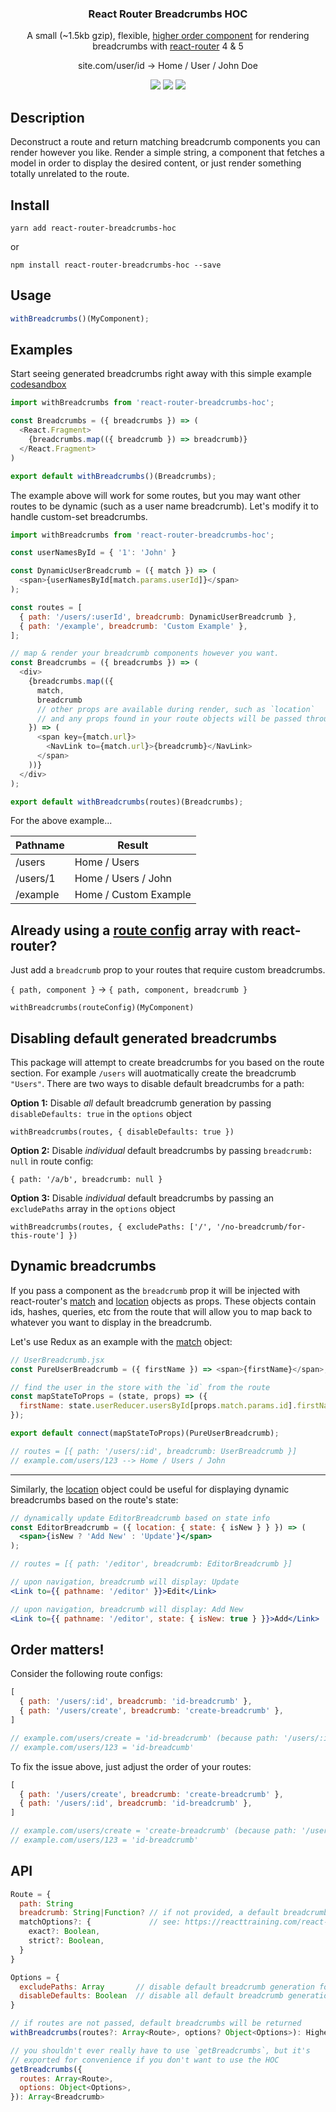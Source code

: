 <h3 align="center">
  React Router Breadcrumbs HOC
</h3>

<p align="center">
  A small (~1.5kb gzip), flexible, <a href="https://reactjs.org/docs/higher-order-components.html">higher order component</a> for rendering breadcrumbs with <a href="https://github.com/ReactTraining/react-router">react-router</a> 4 & 5
</p>

<p align="center">
  site.com/user/id → Home / User / John Doe
</p>

<p align="center">
  <a href="https://travis-ci.org/icd2k3/react-router-breadcrumbs-hoc" target="_blank"><img src="https://travis-ci.org/icd2k3/react-router-breadcrumbs-hoc.svg?branch=master" /></a>
  <a href="https://coveralls.io/github/icd2k3/react-router-breadcrumbs-hoc?branch=master" target="_blank"><img src="https://coveralls.io/repos/github/icd2k3/react-router-breadcrumbs-hoc/badge.svg?branch=master" /></a>
  <a href="https://codeclimate.com/github/icd2k3/react-router-breadcrumbs-hoc/maintainability"><img src="https://api.codeclimate.com/v1/badges/9f4bd022e2a21f40fc3a/maintainability" /></a>
</p>

## Description

Deconstruct a route and return matching breadcrumb components you can render however you like. Render a simple string, a component that fetches a model in order to display the desired content, or just render something totally unrelated to the route.

## Install

`yarn add react-router-breadcrumbs-hoc`

or

`npm install react-router-breadcrumbs-hoc --save`

## Usage

```js
withBreadcrumbs()(MyComponent);
```

## Examples

Start seeing generated breadcrumbs right away with this simple example [codesandbox](https://codesandbox.io/s/p7vy15zn9x)
```js
import withBreadcrumbs from 'react-router-breadcrumbs-hoc';

const Breadcrumbs = ({ breadcrumbs }) => (
  <React.Fragment>
    {breadcrumbs.map(({ breadcrumb }) => breadcrumb)}
  </React.Fragment>
)

export default withBreadcrumbs()(Breadcrumbs);
```

The example above will work for some routes, but you may want other routes to be dynamic (such as a user name breadcrumb). Let's modify it to handle custom-set breadcrumbs.

```js
import withBreadcrumbs from 'react-router-breadcrumbs-hoc';

const userNamesById = { '1': 'John' }

const DynamicUserBreadcrumb = ({ match }) => (
  <span>{userNamesById[match.params.userId]}</span>
);

const routes = [
  { path: '/users/:userId', breadcrumb: DynamicUserBreadcrumb },
  { path: '/example', breadcrumb: 'Custom Example' },
];

// map & render your breadcrumb components however you want.
const Breadcrumbs = ({ breadcrumbs }) => (
  <div>
    {breadcrumbs.map(({
      match,
      breadcrumb
      // other props are available during render, such as `location` 
      // and any props found in your route objects will be passed through too
    }) => (
      <span key={match.url}>
        <NavLink to={match.url}>{breadcrumb}</NavLink>
      </span>
    ))}
  </div>
);

export default withBreadcrumbs(routes)(Breadcrumbs);
```

For the above example...

Pathname | Result
--- | ---
/users | Home / Users
/users/1 | Home / Users / John
/example | Home / Custom Example

## Already using a [route config](https://reacttraining.com/react-router/web/example/route-config) array with react-router?

Just add a `breadcrumb` prop to your routes that require custom breadcrumbs.

`{ path, component }` -> `{ path, component, breadcrumb }`

`withBreadcrumbs(routeConfig)(MyComponent)`

## Disabling default generated breadcrumbs

This package will attempt to create breadcrumbs for you based on the route section. For example `/users` will auotmatically create the breadcrumb `"Users"`. There are two ways to disable default breadcrumbs for a path:

**Option 1:** Disable _all_ default breadcrumb generation by passing `disableDefaults: true` in the `options` object

`withBreadcrumbs(routes, { disableDefaults: true })`

**Option 2:** Disable _individual_ default breadcrumbs by passing `breadcrumb: null` in route config:

`{ path: '/a/b', breadcrumb: null }`

**Option 3:** Disable _individual_ default breadcrumbs by passing an `excludePaths` array in the `options` object

`withBreadcrumbs(routes, { excludePaths: ['/', '/no-breadcrumb/for-this-route'] })`


## Dynamic breadcrumbs

If you pass a component as the `breadcrumb` prop it will be injected with react-router's [match](https://reacttraining.com/react-router/web/api/match) and [location](https://reacttraining.com/react-router/web/api/location) objects as props. These objects contain ids, hashes, queries, etc from the route that will allow you to map back to whatever you want to display in the breadcrumb.

Let's use Redux as an example with the [match](https://reacttraining.com/react-router/web/api/match) object:

```js
// UserBreadcrumb.jsx
const PureUserBreadcrumb = ({ firstName }) => <span>{firstName}</span>;

// find the user in the store with the `id` from the route
const mapStateToProps = (state, props) => ({
  firstName: state.userReducer.usersById[props.match.params.id].firstName,
});

export default connect(mapStateToProps)(PureUserBreadcrumb);

// routes = [{ path: '/users/:id', breadcrumb: UserBreadcrumb }]
// example.com/users/123 --> Home / Users / John
```

----

Similarly, the [location](https://reacttraining.com/react-router/web/api/location) object could be useful for displaying dynamic breadcrumbs based on the route's state:

```jsx
// dynamically update EditorBreadcrumb based on state info
const EditorBreadcrumb = ({ location: { state: { isNew } } }) => (
  <span>{isNew ? 'Add New' : 'Update'}</span>
);

// routes = [{ path: '/editor', breadcrumb: EditorBreadcrumb }]

// upon navigation, breadcrumb will display: Update
<Link to={{ pathname: '/editor' }}>Edit</Link>

// upon navigation, breadcrumb will display: Add New
<Link to={{ pathname: '/editor', state: { isNew: true } }}>Add</Link>
```

## Order matters!

Consider the following route configs:

```js
[
  { path: '/users/:id', breadcrumb: 'id-breadcrumb' },
  { path: '/users/create', breadcrumb: 'create-breadcrumb' },
]

// example.com/users/create = 'id-breadcrumb' (because path: '/users/:id' will match first)
// example.com/users/123 = 'id-breadcumb'
```

To fix the issue above, just adjust the order of your routes:

```js
[
  { path: '/users/create', breadcrumb: 'create-breadcrumb' },
  { path: '/users/:id', breadcrumb: 'id-breadcrumb' },
]

// example.com/users/create = 'create-breadcrumb' (because path: '/users/create' will match first)
// example.com/users/123 = 'id-breadcrumb'
```

## API

```js
Route = {
  path: String
  breadcrumb: String|Function? // if not provided, a default breadcrumb will be returned
  matchOptions?: {             // see: https://reacttraining.com/react-router/web/api/matchPath
    exact?: Boolean,
    strict?: Boolean,
  }
}

Options = {
  excludePaths: Array       // disable default breadcrumb generation for specific paths
  disableDefaults: Boolean  // disable all default breadcrumb generation
}

// if routes are not passed, default breadcrumbs will be returned
withBreadcrumbs(routes?: Array<Route>, options? Object<Options>): HigherOrderComponent

// you shouldn't ever really have to use `getBreadcrumbs`, but it's
// exported for convenience if you don't want to use the HOC
getBreadcrumbs({
  routes: Array<Route>,
  options: Object<Options>,
}): Array<Breadcrumb>
```
